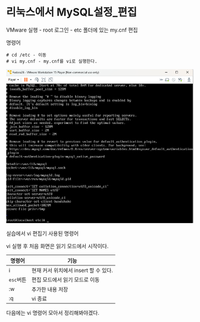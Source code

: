 # 리눅스에서 MySQL설정_편집



VMware 실행 - root 로그인 - etc 폴더에 있는 my.cnf 편집

명령어

```
# cd /etc - 이동
# vi my.cnf - my.cnf를 vi로 실행한다.

```

![img](%EB%A6%AC%EB%88%85%EC%8A%A4%EC%97%90%EC%84%9C%20MySQL%EC%84%A4%EC%A0%95_%ED%8E%B8%EC%A7%91.assets/image.png)

실습에서 vi 편집기 사용된 명령어

vi 실행 후 처음 화면은 읽기 모드에서 시작이다.

| 명령어    | 기능                                  |
| --------- | ------------------------------------- |
| i         | 현재 커서 위치에서 insert 할 수 있다. |
| `esc`버튼 | 편집 모드에서 읽기 모드로 이동        |
| :w        | 추가한 내용 저장                      |
| :q        | vi 종료                               |



다음에는 vi 명령어 모아서 정리해봐야겠다.
